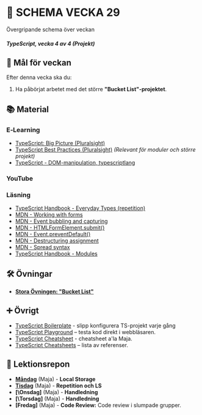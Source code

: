 # 📅 SCHEMA VECKA 29

Övergripande schema över veckan

##### TypeScript, vecka 4 av 4 (Projekt)

## 🎯 Mål för veckan

Efter denna vecka ska du:
1.  Ha påbörjat arbetet med det större **"Bucket List"-projektet**.

## 📚 Material

### E‑Learning
* [TypeScript: Big Picture (Pluralsight)](https://app.pluralsight.com/library/courses/typescript-big-picture/table-of-contents)
* [TypeScript Best Practices (Pluralsight)](https://app.pluralsight.com/library/courses/typescript-best-practices/table-of-contents) *(Relevant för moduler och större projekt)*
* [TypeScript - DOM-manipulation, typescriptlang](https://app.pluralsight.com/library/courses/typescript-dom-manipulation/table-of-contents)

### YouTube

### Läsning
* [TypeScript Handbook - Everyday Types (repetition)](https://www.typescriptlang.org/docs/handbook/2/everyday-types.html)
* [MDN - Working with forms](https://developer.mozilla.org/en-US/docs/Learn/Forms)
* [MDN - Event bubbling and capturing](https://developer.mozilla.org/en-US/docs/Learn/JavaScript/Building_blocks/Events#event_bubbling_and_capturing)
* [MDN - HTMLFormElement.submit()](https://developer.mozilla.org/en-US/docs/Web/API/HTMLFormElement/submit)
* [MDN - Event.preventDefault()](https://developer.mozilla.org/en-US/docs/Web/API/Event/preventDefault)
* [MDN - Destructuring assignment](https://developer.mozilla.org/en-US/docs/Web/JavaScript/Reference/Operators/Destructuring_assignment)
* [MDN - Spread syntax](https://developer.mozilla.org/en-US/docs/Web/JavaScript/Reference/Operators/Spread_syntax)
* [TypeScript Handbook - Modules](https://www.typescriptlang.org/docs/handbook/modules.html)

## 🛠️ Övningar
* [**Stora Övningen: "Bucket List"**](https://github.com/Lexicon-frontend-2025/typescript_uppgift-bucketlist/blob/main/exercise-description.md)

## ➕ Övrigt
* [TypeScript Boilerplate](https://github.com/Lexicon-frontend-2025/ts-boilerplate) - slipp konfigurera TS-projekt varje gång
* [TypeScript Playground](https://www.typescriptlang.org/play) – testa kod direkt i webbläsaren.
* [TypeScript Cheatsheet](https://github.com/Lexicon-frontend-2025/typescript-cheatsheet/blob/main/README.md) - cheatsheet a'la Maja.
* [TypeScript Cheatsheets](https://github.com/typescript-cheatsheets) – lista av referenser.

## 📑 Lektionsrepon

* **[Måndag](https://github.com/Lexicon-frontend-2025/lektion-14-juli)** (Maja) - **Local Storage**
* **[Tisdag](https://github.com/Lexicon-frontend-2025/lektion-15-juli)** (Maja) - **Repetition och LS**
* **[\Onsdag\]** (Maja) - **Handledning** 
* **[\Torsdag\]** (Maja) - **Handledning** 
* **\[Fredag\]** (Maja) - **Code Review:** Code review i slumpade grupper.
